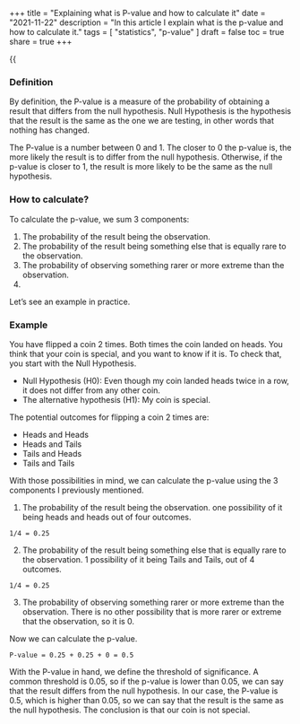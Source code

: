 +++
title = "Explaining what is P-value and how to calculate it"
date = "2021-11-22"
description = "In this article I explain what is the p-value and how to calculate it."
tags = [
    "statistics",
    "p-value"
]
draft = false
toc = true
share = true
+++


{{<audio src="https://s3.eu-west-1.amazonaws.com/jaswdr.dev-tts/posts/p-value.f8f2ba8f-ae13-435c-8366-6e1bdec69c1b.mp3">}}

### Definition

By definition, the P-value is a measure of the probability of obtaining a result that differs from the null hypothesis. Null Hypothesis is the hypothesis that the result is the same as the one we are testing, in other words that nothing has changed.

The P-value is a number between 0 and 1. The closer to 0 the p-value is, the more likely the result is to differ from the null hypothesis. Otherwise, if the p-value is closer to 1, the result is more likely to be the same as the null hypothesis.

### How to calculate?

To calculate the p-value, we sum 3 components:

1. The probability of the result being the observation.
2. The probability of the result being something else that is equally rare to the observation.
3. The probability of observing something rarer or more extreme than the observation.
4. 

Let’s see an example in practice.

### Example
You have flipped a coin 2 times. Both times the coin landed on heads. You think that your coin is special, and you want to know if it is. To check that, you start with the Null Hypothesis.

- Null Hypothesis (H0): Even though my coin landed heads twice in a row, it does not differ from any other coin.
- The alternative hypothesis (H1): My coin is special.

The potential outcomes for flipping a coin 2 times are:

- Heads and Heads
- Heads and Tails
- Tails and Heads
- Tails and Tails

With those possibilities in mind, we can calculate the p-value using the 3 components I previously mentioned.

1. The probability of the result being the observation.
one possibility of it being heads and heads out of four outcomes.

```
1/4 = 0.25
```

2. The probability of the result being something else that is equally rare to the observation.
1 possibility of it being Tails and Tails, out of 4 outcomes.

```
1/4 = 0.25
```

3. The probability of observing something rarer or more extreme than the observation.
There is no other possibility that is more rarer or extreme that the observation, so it is 0.

Now we can calculate the p-value.

```
P-value = 0.25 + 0.25 + 0 = 0.5
```

With the P-value in hand, we define the threshold of significance. A common threshold is 0.05, so if the p-value is lower than 0.05, we can say that the result differs from the null hypothesis. In our case, the P-value is 0.5, which is higher than 0.05, so we can say that the result is the same as the null hypothesis.
The conclusion is that our coin is not special.
